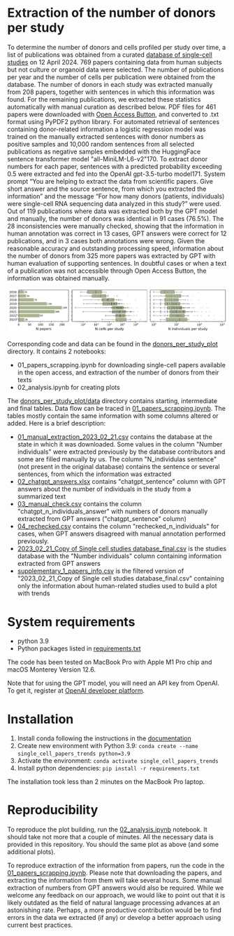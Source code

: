 # Extraction of the number of donors per study

To determine the number of donors and cells profiled per study over time, a list of publications was obtained from a curated [database of single-cell studies](https://www.nxn.se/single-cell-studies) on 12 April 2024. 769 papers containing data from human subjects but not culture or organoid data were selected. The number of publications per year and the number of cells per publication were obtained from the database. The number of donors in each study was extracted manually from 208 papers, together with sentences in which this information was found. For the remaining publications, we extracted these statistics automatically with manual curation as described below. PDF files for 461 papers were downloaded with [Open Access Button](https://openaccessbutton.org/), and converted to .txt format using PyPDF2 python library. For automated retrieval of sentences containing donor-related information a logistic regression model was trained on the manually extracted sentences with donor numbers as positive samples and 10,000 random sentences from all selected publications as negative samples embedded with the HuggingFace sentence transformer model "all-MiniLM-L6-v2"170. To extract donor numbers for each paper, sentences with a predicted probability exceeding 0.5 were extracted and fed into the OpenAI gpt-3.5-turbo model171. System prompt “You are helping to extract the data from scientific papers. Give short answer and the source sentence, from which you extracted the information” and the message “For how many donors (patients, individuals) were single-cell RNA sequencing data analyzed in this study?” were used. Out of 119 publications where data was extracted both by the GPT model and manually, the number of donors was identical in 91 cases (76.5%). The 28 inconsistencies were manually checked, showing that the information in human annotation was correct in 13 cases, GPT answers were correct for 12 publications, and in 3 cases both annotations were wrong. Given the reasonable accuracy and outstanding processing speed, information about the number of donors from 325 more papers was extracted by GPT with human evaluation of  supporting sentences. In doubtful cases or when a text of a publication was not accessible through Open Access Button, the information was obtained manually.

![trends_plot.png](donors_per_study_plot/images/trends_plot.png)

Corresponding code and data can be found in the [donors_per_study_plot](donors_per_study_plot) directory. It contains 2 notebooks:
 - 01_papers_scrapping.ipynb for downloading single-cell papers available in the open access, and extraction of the number of donors from their texts
 - 02_analysis.ipynb for creating plots

The [donors_per_study_plot/data](donors_per_study_plot/data) directory contains starting, intermediate and final tables. Data flow can be traced in [01_papers_scrapping.ipynb](donors_per_study_plot/01_papers_scrapping.ipynb). The tables mostly contain the same information with some columns altered or added. Here is a brief description:
- [01_manual_extraction_2023_02_21.csv](donors_per_study_plot/data/01_manual_extraction_2023_02_21.csv) contains the database at the state in which it was downloaded. Some values in the column "Number individuals" were extracted previously by the database contributors and some are filled manually by us. The column "N_individulas sentence" (not present in the original database) contains the sentence or several sentences, from which the information was extracted
- [02_chatgpt_answers.xlsx](donors_per_study_plot/data/02_chatgpt_answers.xlsx) contains "chatgpt_sentence" column with GPT answers about the number of individuals in the study from a summarized text
- [03_manual_check.csv](donors_per_study_plot/data/03_manual_check.csv) contains the column "chatgpt_n_individuals_answer" with numbers of donors manually extracted from GPT answers ("chatgpt_sentence" column)
- [04_rechecked.csv](donors_per_study_plot/data/04_rechecked.csv) contains the column "rechecked_n_individuals" for cases, when GPT answers disagreed with manual annotation performed previously.
- [2023_02_21_Copy of Single cell studies database_final.csv](donors_per_study_plot/data/2023_02_21_Copy%20of%20Single%20cell%20studies%20database_final.csv) is the studies database with the "Number individuals" column containing information extracted from GPT answers
- [supplementary_1_papers_info.csv](donors_per_study_plot/data/supplementary_1_papers_info.csv) is the filtered version of "2023_02_21_Copy of Single cell studies database_final.csv" containing only the information about human-related studies used to build a plot with trends

# System requirements
- python 3.9
- Python packages listed in [requirements.txt](requirements.txt)

The code has been tested on MacBook Pro with Apple M1 Pro chip and macOS Monterey Version 12.6.

Note that for using the GPT model, you will need an API key from OpenAI. To get it, register at [OpenAI developer platform](https://platform.openai.com/docs/overview).

# Installation
1. Install conda following the instructions in the [documentation](https://docs.conda.io/projects/conda/en/stable/user-guide/install/index.html)
2. Create new environment with Python 3.9:
`conda create --name single_cell_papers_trends python=3.9`
3. Activate the environment:
`conda activate single_cell_papers_trends`
4. Install python dependencies:
`pip install -r requirements.txt`

The installation took less than 2 minutes on the MacBook Pro laptop.

# Reproducibility

To reproduce the plot building, run the [02_analysis.ipynb](donors_per_study_plot/02_analysis.ipynb) notebook. It should take not more that a couple of minutes. All the necessary data is provided in this repository. You should the same plot as above (and some additional plots).

To reproduce extraction of the information from papers, run the code in the [01_papers_scrapping.ipynb](donors_per_study_plot/01_papers_scrapping.ipynb). Please note that downloading the papers, and extracting the information from them will take several hours. Some manual extraction of numbers from GPT answers would also be required. While we welcome any feedback on our approach, we would like to point out that it is likely outdated as the field of natural language processing advances at an astonishing rate. Perhaps, a more productive contribution would be to find errors in the data we extracted (if any) or develop a better approach using current best practices.

